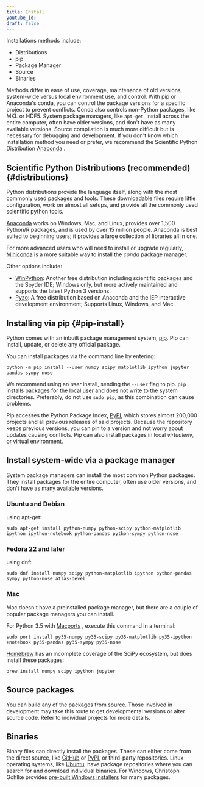 ```yaml
---
title: Install
youtube_id:
draft: false
---
```


Installations methods include:

- Distributions
- pip
- Package Manager
- Source
- Binaries

Methods differ in ease of use, coverage, maintenance of old versions,
system-wide versus local environment use, and control.
With pip or Anaconda's conda, you can control the package versions for a specific
project to prevent conflicts.
Conda also controls non-Python packages, like MKL or HDF5.
System package managers, like `apt-get`, install
across the entire computer, often have older versions, and don't have
as many available versions.
Source compilation is much more difficult but is necessary for debugging and development.
If you don't know which installation method you need or prefer, we recommend the Scientific
Python Distribution [Anaconda](https://www.anaconda.com/download/) .

## Scientific Python Distributions (recommended) {#distributions}

Python distributions provide the language itself, along with the most
commonly used packages and tools.
These downloadable files require little configuration, work on almost all setups,
and provide all the commonly used scientific python tools.

[Anaconda](https://www.anaconda.com/download/) works on Windows, Mac, and Linux,
provides over 1,500 Python/R packages, and is used by over 15 million people.
Anaconda is best suited to beginning users; it provides
a large collection of libraries all in one.

For more advanced users who will need to install or upgrade regularly,
[Miniconda](https://docs.conda.io/en/latest/miniconda.html) is a more
suitable way to install the _conda_ package manager.

Other options include:

- [WinPython](https://winpython.github.io): Another free distribution
  including scientific packages and the Spyder IDE; Windows only, but
  more actively maintained and supports the latest Python 3 versions.
- [Pyzo](http://www.pyzo.org/): A free distribution based on Anaconda
  and the IEP interactive development environment; Supports Linux,
  Windows, and Mac.

## Installing via pip {#pip-install}

Python comes with an inbuilt package management system,
[pip](https://pip.pypa.io/en/stable).
Pip can install, update, or delete any official package.

You can install packages via the command line by entering:

    python -m pip install --user numpy scipy matplotlib ipython jupyter pandas sympy nose

We recommend using an _user_ install, sending the `--user` flag to pip.
`pip` installs packages for the local user and does not write to the system directories.
Preferably, do not use `sudo pip`, as this combination can cause problems.

Pip accesses the Python Package Index, [PyPI](https://pypi.org/), which
stores almost 200,000 projects and all previous releases of said
projects.
Because the repository keeps previous versions, you can pin to
a version and not worry about updates causing conflicts.
Pip can also install packages in local _virtualenv_, or virtual environment.

## Install system-wide via a package manager

System package managers can install the most common Python packages.
They install packages for the entire computer, often use older versions,
and don't have as many available versions.

### Ubuntu and Debian

using apt-get:

    sudo apt-get install python-numpy python-scipy python-matplotlib ipython ipython-notebook python-pandas python-sympy python-nose

### Fedora 22 and later

using dnf:

    sudo dnf install numpy scipy python-matplotlib ipython python-pandas sympy python-nose atlas-devel

### Mac

Mac doesn't have a preinstalled package manager, but there are a couple
of popular package managers you can install.

For Python 3.5 with [Macports](https://www.macports.org) , execute this
command in a terminal:

    sudo port install py35-numpy py35-scipy py35-matplotlib py35-ipython +notebook py35-pandas py35-sympy py35-nose

[Homebrew](https://brew.sh/) has an incomplete coverage of the SciPy
ecosystem, but does install these packages:

    brew install numpy scipy ipython jupyter

## Source packages

You can build any of the packages from source.
Those involved in development may take this route to get developmental versions or alter source code.
Refer to individual projects for more details.

## Binaries

Binary files can directly install the packages.
These can either come from the direct source, like [GitHub](https://github.com/) or
[PyPI](https://pypi.org/), or third-party repositories.
Linux operating systems, like [Ubuntu](https://packages.ubuntu.com/), have package
repositories where you can search for and download individual binaries.
For Windows, Christoph Gohlke provides
[pre-built Windows installers](http://www.lfd.uci.edu/~gohlke/pythonlibs)
for many packages.

